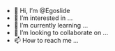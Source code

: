 - 👋 Hi, I’m @Egoslide
- 👀 I’m interested in ...
- 🌱 I’m currently learning ...
- 💞️ I’m looking to collaborate on ...
- 📫 How to reach me ...

<!---
Egoslide/Egoslide is a ✨ special ✨ repository because its `README.md` (this file) appears on your GitHub profile.
You can click the Preview link to take a look at your changes.
--->
